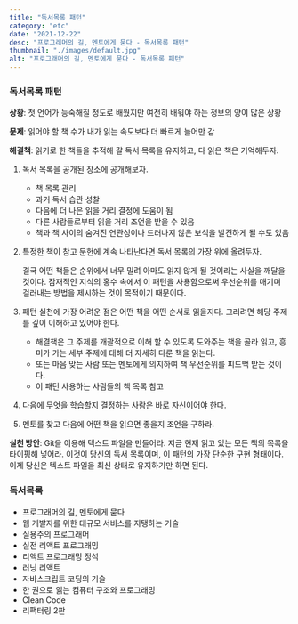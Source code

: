 ```yaml
---
title: "독서목록 패턴"
category: "etc"
date: "2021-12-22"
desc: "프로그래머의 길, 멘토에게 묻다 - 독서목록 패턴"
thumbnail: "./images/default.jpg"
alt: "프로그래머의 길, 멘토에게 묻다 - 독서목록 패턴"
---
```


### 독서목록 패턴

**상황**: 첫 언어가 능숙해질 정도로 배웠지만 여전히 배워야 하는 정보의 양이 많은 상황

**문제**: 읽어야 할 책 수가 내가 읽는 속도보다 더 빠르게 늘어만 감

**해결책**: 읽기로 한 책들을 추적해 갈 독서 목록을 유지하고, 다 읽은 책은 기억해두자.

1) 독서 목록을 공개된 장소에 공개해보자.
        
    - 책 목록 관리
    - 과거 독서 습관 성찰
    - 다음에 더 나은 읽을 거리 결정에 도움이 됨
    - 다른 사람들로부터 읽을 거리 조언을 받을 수 있음
    - 책과 책 사이의 숨겨진 연관성이나 드러나지 않은 보석을 발견하게 될 수도 있음

2) 특정한 책이 참고 문헌에 계속 나타난다면 독서 목록의 가장 위에 올려두자.
   
    결국 어떤 책들은 순위에서 너무 밀려 아마도 읽지 않게 될 것이라는 사실을 깨달을 것이다. 잠재적인 지식의 홍수 속에서 이 패턴을 사용함으로써 우선순위를 매기며 걸러내는 방법을 제시하는 것이 목적이기 때문이다.

3) 패턴 실천에 가장 어려운 점은 어떤 책을 어떤 순서로 읽을지다. 그러려면 해당 주제를 깊이 이해하고 있어야 한다.
    - 해결책은 그 주제를 개괄적으로 이해 할 수 있도록 도와주는 책을 골라 읽고, 흥미가 가는 세부 주제에 대해 더 자세히 다룬 책을 읽는다.
    - 또는 마음 맞는 사람 또는 멘토에게 의지하여 책 우선순위를 피드백 받는 것이다.
    - 이 패턴 사용하는 사람들의 책 목록 참고

4) 다음에 무엇을 학습할지 결정하는 사람은 바로 자신이어야 한다.

5) 멘토를 찾고 다음에 어떤 책을 읽으면 좋을지 조언을 구하라.

**실천 방안**: Git을 이용해 텍스트 파일을 만들어라. 지금 현재 읽고 있는 모든 책의 목록을 타이핑해 넣어라. 이것이 당신의 독서 목록이며, 이 패턴의 가장 단순한 구현 형태이다. 이제 당신은 텍스트 파일을 최신 상태로 유지하기만 하면 된다.

### 독서목록
- 프로그래머의 길, 멘토에게 묻다
- 웹 개발자를 위한 대규모 서비스를 지탱하는 기술
- 실용주의 프로그래머
- 실전 리액트 프로그래밍
- 리액트 프로그래밍 정석
- 러닝 리액트
- 자바스크립트 코딩의 기술
- 한 권으로 읽는 컴퓨터 구조와 프로그래밍
- Clean Code
- 리팩터링 2판
